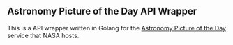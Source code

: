 Astronomy Picture of the Day API Wrapper
---

This is a API wrapper written in Golang for the [Astronomy Picture of the Day](https://apod.nasa.gov/apod/astropix.html) service that NASA hosts.